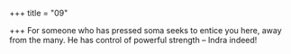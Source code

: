 +++
title = "09"

+++
For someone who has pressed soma seeks to entice you here, away from  the many.
He has control of powerful strength – Indra indeed!